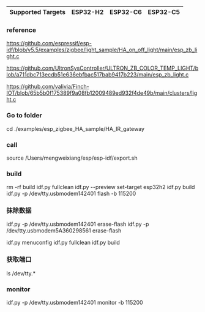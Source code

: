 | Supported Targets | ESP32-H2 | ESP32-C6 | ESP32-C5 |
| ----------------- | -------- | -------- | -------- |

### reference
https://github.com/espressif/esp-idf/blob/v5.5/examples/zigbee/light_sample/HA_on_off_light/main/esp_zb_light.c

https://github.com/UltronSysController/ULTRON_ZB_COLOR_TEMP_LIGHT/blob/a711dbc713ecdb51e636ebfbac517bab9417b223/main/esp_zb_light.c


https://github.com/valivia/Finch-IOT/blob/65b5b0f175389f9a08fb12009489ed932f4de49b/main/clusters/light.c

### Go to folder
cd ./examples/esp_zigbee_HA_sample/HA_IR_gateway


### call
source /Users/mengweixiang/esp/esp-idf/export.sh

### build
rm -rf build 
idf.py fullclean
idf.py --preview set-target esp32h2
idf.py build
idf.py -p /dev/tty.usbmodem142401 flash -b 115200

### 抹除数据
idf.py -p /dev/tty.usbmodem142401  erase-flash
idf.py -p /dev/tty.usbmodem5A360298561  erase-flash

idf.py menuconfig
idf.py fullclean
idf.py build


### 获取端口
ls /dev/tty.*

### monitor
idf.py -p /dev/tty.usbmodem142401 monitor -b 115200